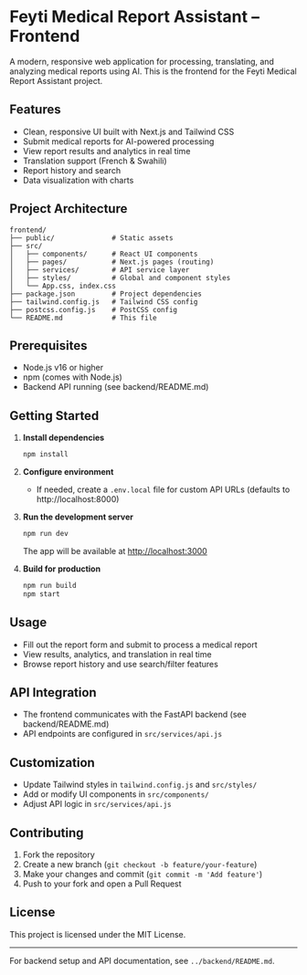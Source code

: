 # Feyti Medical Report Assistant – Frontend

A modern, responsive web application for processing, translating, and analyzing medical reports using AI. This is the frontend for the Feyti Medical Report Assistant project.

## Features
- Clean, responsive UI built with Next.js and Tailwind CSS
- Submit medical reports for AI-powered processing
- View report results and analytics in real time
- Translation support (French & Swahili)
- Report history and search
- Data visualization with charts

## Project Architecture

```
frontend/
├── public/              # Static assets
├── src/
│   ├── components/      # React UI components
│   ├── pages/           # Next.js pages (routing)
│   ├── services/        # API service layer
│   ├── styles/          # Global and component styles
│   └── App.css, index.css
├── package.json         # Project dependencies
├── tailwind.config.js   # Tailwind CSS config
├── postcss.config.js    # PostCSS config
└── README.md            # This file
```

## Prerequisites
- Node.js v16 or higher
- npm (comes with Node.js)
- Backend API running (see backend/README.md)

## Getting Started

1. **Install dependencies**
	```bash
	npm install
	```

2. **Configure environment**
	- If needed, create a `.env.local` file for custom API URLs (defaults to http://localhost:8000)

3. **Run the development server**
	```bash
	npm run dev
	```
	The app will be available at [http://localhost:3000](http://localhost:3000)

4. **Build for production**
	```bash
	npm run build
	npm start
	```

## Usage
- Fill out the report form and submit to process a medical report
- View results, analytics, and translation in real time
- Browse report history and use search/filter features

## API Integration
- The frontend communicates with the FastAPI backend (see backend/README.md)
- API endpoints are configured in `src/services/api.js`

## Customization
- Update Tailwind styles in `tailwind.config.js` and `src/styles/`
- Add or modify UI components in `src/components/`
- Adjust API logic in `src/services/api.js`

## Contributing
1. Fork the repository
2. Create a new branch (`git checkout -b feature/your-feature`)
3. Make your changes and commit (`git commit -m 'Add feature'`)
4. Push to your fork and open a Pull Request

## License
This project is licensed under the MIT License.

---

For backend setup and API documentation, see `../backend/README.md`.